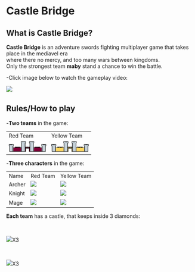 # Castle Bridge

## What is Castle Bridge?

**Castle Bridge** is an adventure swords fighting multiplayer game that takes place in the mediavel era
<br/>
where there no mercy, and too many wars between kingdoms.
<br/>
Only the strongest team **maby** stand a chance to win the battle.  


-Click image below to watch the gameplay video:

<a href="https://www.youtube.com/watch?v=Bdwd4W2WVA4&">
    <img src="http://i3.ytimg.com/vi/Bdwd4W2WVA4/hqdefault.jpg"/>
</a>

## Rules/How to play

-**Two teams** in the game:

<table>
    <tr>
        <td>Red Team</td>
        <td>Yellow Team</td>
    </tr>
    <tr>
        <td><img width="100" src="images/castles/red_castle.png"/></td>
        <td><img width="100" src="images/castles/yellow_castle.png"/> </td>
    </tr>
</table>

-**Three characters** in the game:

<table>
    <tr>
        <td>Name</td>
        <td>Red Team</td>
        <td>Yellow Team</td>
    </tr>
    <tr>
        <td>Archer</td>
        <td><img width="100" src="https://raw.githubusercontent.com/idanbachar/castle-bridge-client/master/images/characters/red_archer.png"/></td>
        <td><img width="100" src="https://raw.githubusercontent.com/idanbachar/castle-bridge-client/master/images/characters/yellow_archer.png"/></td>
    </tr>
        <tr>
        <td>Knight</td>
        <td><img width="100" src="https://raw.githubusercontent.com/idanbachar/castle-bridge-client/master/images/characters/red_knight.png"/></td>
        <td><img width="100" src="https://raw.githubusercontent.com/idanbachar/castle-bridge-client/master/images/characters/yellow_knight.png"/></td>
    </tr>
        <tr>
        <td>Mage</td>
        <td><img width="100" src="https://raw.githubusercontent.com/idanbachar/castle-bridge-client/master/images/characters/red_mage.png"/></td>
        <td><img width="100" src="https://raw.githubusercontent.com/idanbachar/castle-bridge-client/master/images/characters/yellow_mage.png"/></td>
    </tr>
</table>

**Each team** has a castle, that keeps inside 3 diamonds:

<br/>

<img width="100" src="https://raw.githubusercontent.com/idanbachar/castle-bridge-client/master/images/diamonds/red_diamond.png"/>X3

<br/>

<img width="100" src="https://raw.githubusercontent.com/idanbachar/castle-bridge-client/master/images/diamonds/yellow_diamond.png"/>X3
